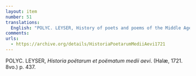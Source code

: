 ```yaml
---
layout: item
number: 51
translations:
  English: "POLYC. LEYSER, History of poets and poems of the Middle Ages. (Halle, 1721. 8vo.) p. 437. [Trans. J. Bock]"
comments:
urls:
  - https://archive.org/details/HistoriaPoetarumMediiAevi1721
---
```


POLYC. LEYSER, <em>Historia poëtarum et poëmatum medii aevi</em>. (Halæ, 1721. 8vo.) p. 437.
